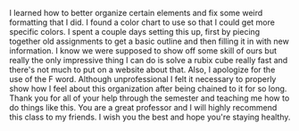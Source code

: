 I learned how to better organize certain elements and fix some weird formatting that I did.
I found a color chart to use so that I could get more specific colors.
I spent a couple days setting this up, first by piecing together old assignments to get a basic outline and then filling it in with new information. I know we were supposed to show off some skill of ours but really the only impressive thing I can do is solve a rubix cube really fast and there's not much to put on a website about that. Also, I apologize for the use of the F word. Although unprofessional I felt it necessary to properly show how I feel about this organization after being chained to it for so long. Thank you for all of your help through the semester and teaching me how to do things like this. You are a great professor and I will highly recommend this class to my friends. I wish you the best and hope you're staying healthy. 
